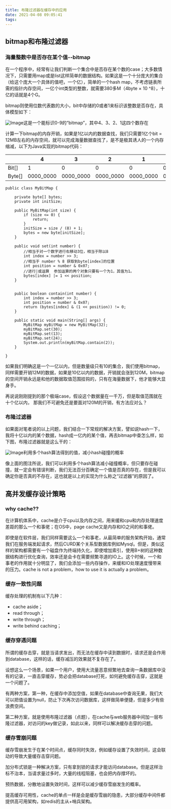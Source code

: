 ```yaml
---
title: 布隆过滤器在缓存中的应用
date: 2021-04-08 09:05:41
tags:
---
```


## bitmap和布隆过滤器

### **海量整数中是否存在某个值--bitmap**

在一个程序中，经常有让我们判断一个集合中是否存在某个数的case；大多数情况下，只需要用map或是list这样简单的数据结构。如果这是一个十分庞大的集合（给这个庞大一个具体的值吧，一个亿），简单的一个hash map，不考虑链表所需的指针内存空间，一亿个int类型的整数，就需要380多M（4byte × 10 ^8），十亿的话就是4个G。<!--存储大量数据，会占用大量内存，使用bitMap来记录该整数是否存在-->

bitmap则使用位数代表数的大小，bit中存储的0或者1来标识该整数是否存在，具体模型如下：

![Image](https://mmbiz.qpic.cn/mmbiz_png/eQPyBffYbufmAhxIclpyoY9iaVZD7j1g9ZZZQYgiajric8MeN9uK3v5QUdAQHcfLLXgmHbticWeibgqmJavOEkPcszg/640?wx_fmt=png&wxfrom=5&wx_lazy=1&wx_co=1)这是一个能标识0-9的“bitmap”，其中4、3、2、1这四个数存在

计算一下bitmap的内存开销，如果是1亿以内的数据查找，我们只需要1亿个bit = 12MB左右的内存空间，就可以完成海量数据查找了，是不是极其诱人的一个内存缩减，以下为Java实现的bitmap代码：

<!--注意：作者使用的是byte数组，不是bit数组，我猜测是为了减少数组的长度，1个byte=8个bit。所以，计算的时候，要除以8以获取byte数组的index,然后。如下图所示，bit[4]=1，转换为byte[0]=0001_0000 -->

|        | 4         | 3         | 2         | 1         | 0         |
| ------ | --------- | --------- | --------- | --------- | --------- |
| Bit[]  | 1         | 0         | 0         | 0         | 0         |
| Byte[] | 0000_0000 | 0000_0000 | 0000_0000 | 0000_0000 | 0001_0000 |



```
public class MyBitMap {
 
    private byte[] bytes;
    private int initSize;
 
    public MyBitMap(int size) {
        if (size <= 0) {
            return;
        }
        initSize = size / (8) + 1;
        bytes = new byte[initSize];
    }
 
    public void set(int number) {
        //相当于对一个数字进行右移动3位，相当于除以8
        int index = number >> 3;
        //相当于 number % 8 获取到byte[index]的位置
        int position = number & 0x07;
        //进行|或运算  参加运算的两个对象只要有一个为1，其值为1。
        bytes[index] |= 1 << position;
    }
 
 
    public boolean contain(int number) {
        int index = number >> 3;
        int position = number & 0x07;
        return (bytes[index] & (1 << position)) != 0;
    }
 
    public static void main(String[] args) {
        MyBitMap myBitMap = new MyBitMap(32);
        myBitMap.set(30);
        myBitMap.set(13);
        myBitMap.set(24);
        System.out.println(myBitMap.contain(2));
    }
 
}
```

如果我们明确这是一个一亿以内，但是数量级只有10的集合，我们使用bitmap，同样需要开销12M的数据，如果是10亿以内的数据，开销就会涨到120M，bitmap的空间开销永远是和他的数据取值范围挂钩的，只有在海量数据下，他才能够大显身手。

再说说刚刚提到的那个极端case，假设这个数据量在一千万，但是取值范围就在十个亿以内，<!--其实就是数据分布不均匀--> 那我们不可避免还是要面对120M的开销，有方法应对么？

### 布隆过滤器

<!--为了解决bitMap面对的数据分布离散极端情况，使用hash使数据分布均匀-->

如果面对笔者说的以上问题，我们结合一下常规的解决方案，譬如说hash一下，我将十亿以内的某个数据，hash成一亿内的某个值，再去bitmap中查怎么样，如下图，布隆过滤器就是这么干的：

![Image](https://mmbiz.qpic.cn/mmbiz_png/eQPyBffYbufmAhxIclpyoY9iaVZD7j1g9GOs2rd4B2QlOOZBOXEG2L7lsOzgm2UqBjMx4LKWHIuP8YqlSNcUCEA/640?wx_fmt=png&wxfrom=5&wx_lazy=1&wx_co=1)利用多个hash算法得到的值，减小hash碰撞的概率

像上面的图注所说，我们可以利用多个hash算法减小碰撞概率，但只要存在碰撞，就一定会有错误判断，我们无法百分百确定一个值是否真的存在，但是我可以确定你是否真的不存在，这也就是以上的实现为什么称之“过滤器”的原因了。

## 高并发缓存设计策略

### **why cache??**

在计算机体系中，cache是介于cpu以及内存之间，用来缓和cpu和内存处理速度差距的那么一个和事佬；在OS中，page cache又是内存和IO之间的和事佬。

即使是在软件层，我们同样需要这么一个和事老，从最简单的服务架构开始，通常我们在服务端发起请求，然后CURD某个关系型数据库例如Mysql。但是，类似这样的架构都需要有一个磁盘作为终端持久化，即使增加索引，使用B+树的这种数据结构进行优化查询，效率还是会卡在需要频繁寻道的IO上。这个时候，一个和事老的作用就十分明显了，我们会添加一些内存操作，来缓和IO处理速度慢带来的压力。cache is not a problem，how to use it is actually a problem。

### 缓存一致性问题

缓存处理的机制有以下几种：

- cache aside；
- read through；
- write through；
- write behind caching；

### 缓存穿透问题

所谓的缓存击穿，就是当请求发出，而无法在缓存中读到数据时，请求还是会作用到database，这样的话，缓存减压的效果就不复存在了。

设想这么一个场景，如果一个用户，使用大流量恶意频繁地去查询一条数据库中没有的记录，一直击穿缓存，势必会把database打死，如何避免缓存击穿，这就是一个问题了。

有两种方案，第一种，在缓存中添加空值，如果在database中查询无果，我们大可以把值设置为null，防止下次再次访问数据库，这样做简单便捷，但是多少有些浪费空间。

第二种方案，就是使用布隆过滤器（点题），在cache与web服务器中间加一层布隆过滤器，对访问的key做记录，如此以来，同样可以解决缓存击穿的问题。

### 缓存雪崩问题

缓存雪崩发生于在某个时间点，缓存同时失效，例如缓存设置了失效时间，这会联动的导致大量缓存击穿问题。

加分布式锁是一种解决方案，只有拿到锁的请求才能访问database。但是这样治标不治本，当请求量过多时，大量的线程阻塞，也会把内存撑坏的。

预热数据，分散地设置失效时间，这样可以减少缓存雪崩发生的概率。

提高缓存可用性，cache的单点一样是会是缓存雪崩的隐患，大部分缓存中间件都提供高可用架构，如redis的主从+哨兵架构。